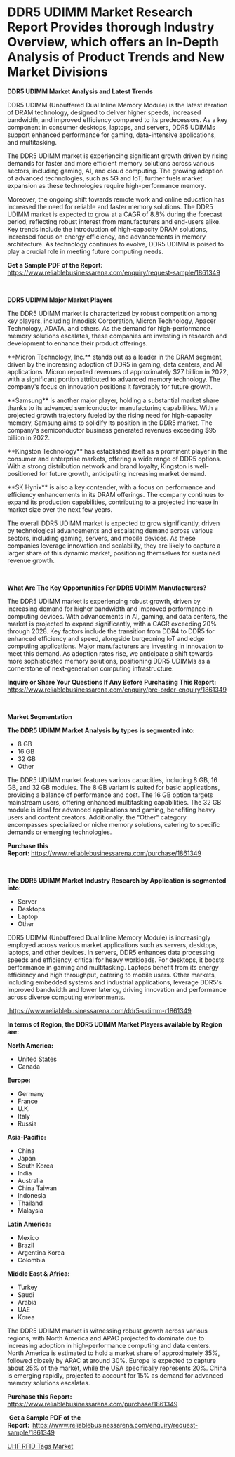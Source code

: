 <p><h1>DDR5 UDIMM Market Research Report Provides thorough Industry Overview, which offers an In-Depth Analysis of Product Trends and New Market Divisions</h1></p><p><strong>DDR5 UDIMM Market Analysis and Latest Trends</strong></p>
<p><p>DDR5 UDIMM (Unbuffered Dual Inline Memory Module) is the latest iteration of DRAM technology, designed to deliver higher speeds, increased bandwidth, and improved efficiency compared to its predecessors. As a key component in consumer desktops, laptops, and servers, DDR5 UDIMMs support enhanced performance for gaming, data-intensive applications, and multitasking.</p><p>The DDR5 UDIMM market is experiencing significant growth driven by rising demands for faster and more efficient memory solutions across various sectors, including gaming, AI, and cloud computing. The growing adoption of advanced technologies, such as 5G and IoT, further fuels market expansion as these technologies require high-performance memory.</p><p>Moreover, the ongoing shift towards remote work and online education has increased the need for reliable and faster memory solutions. The DDR5 UDIMM market is expected to grow at a CAGR of 8.8% during the forecast period, reflecting robust interest from manufacturers and end-users alike. Key trends include the introduction of high-capacity DRAM solutions, increased focus on energy efficiency, and advancements in memory architecture. As technology continues to evolve, DDR5 UDIMM is poised to play a crucial role in meeting future computing needs.</p></p>
<p><strong>Get a Sample PDF of the Report:&nbsp;</strong> <a href="https://www.reliablebusinessarena.com/enquiry/request-sample/1861349?utm_campaign=3121&utm_medium=2&utm_source=Github&utm_content=ia&utm_term=06042025&utm_id=ddr5-udimm">https://www.reliablebusinessarena.com/enquiry/request-sample/1861349</a></p>
<p>&nbsp;</p>
<p><strong>DDR5 UDIMM Major Market Players</strong></p>
<p><p>The DDR5 UDIMM market is characterized by robust competition among key players, including Innodisk Corporation, Micron Technology, Apacer Technology, ADATA, and others. As the demand for high-performance memory solutions escalates, these companies are investing in research and development to enhance their product offerings.</p><p>**Micron Technology, Inc.** stands out as a leader in the DRAM segment, driven by the increasing adoption of DDR5 in gaming, data centers, and AI applications. Micron reported revenues of approximately $27 billion in 2022, with a significant portion attributed to advanced memory technology. The company's focus on innovation positions it favorably for future growth.</p><p>**Samsung** is another major player, holding a substantial market share thanks to its advanced semiconductor manufacturing capabilities. With a projected growth trajectory fueled by the rising need for high-capacity memory, Samsung aims to solidify its position in the DDR5 market. The company's semiconductor business generated revenues exceeding $95 billion in 2022.</p><p>**Kingston Technology** has established itself as a prominent player in the consumer and enterprise markets, offering a wide range of DDR5 options. With a strong distribution network and brand loyalty, Kingston is well-positioned for future growth, anticipating increasing market demand.</p><p>**SK Hynix** is also a key contender, with a focus on performance and efficiency enhancements in its DRAM offerings. The company continues to expand its production capabilities, contributing to a projected increase in market size over the next few years.</p><p>The overall DDR5 UDIMM market is expected to grow significantly, driven by technological advancements and escalating demand across various sectors, including gaming, servers, and mobile devices. As these companies leverage innovation and scalability, they are likely to capture a larger share of this dynamic market, positioning themselves for sustained revenue growth.</p></p>
<p>&nbsp;</p>
<p><strong>What Are The Key Opportunities For DDR5 UDIMM Manufacturers?</strong></p>
<p><p>The DDR5 UDIMM market is experiencing robust growth, driven by increasing demand for higher bandwidth and improved performance in computing devices. With advancements in AI, gaming, and data centers, the market is projected to expand significantly, with a CAGR exceeding 20% through 2028. Key factors include the transition from DDR4 to DDR5 for enhanced efficiency and speed, alongside burgeoning IoT and edge computing applications. Major manufacturers are investing in innovation to meet this demand. As adoption rates rise, we anticipate a shift towards more sophisticated memory solutions, positioning DDR5 UDIMMs as a cornerstone of next-generation computing infrastructure.</p></p>
<p><strong>Inquire or Share Your Questions If Any Before Purchasing This Report:</strong> <a href="https://www.reliablebusinessarena.com/enquiry/pre-order-enquiry/1861349?utm_campaign=3121&utm_medium=2&utm_source=Github&utm_content=ia&utm_term=06042025&utm_id=ddr5-udimm">https://www.reliablebusinessarena.com/enquiry/pre-order-enquiry/1861349</a></p>
<p>&nbsp;</p>
<p><strong>Market Segmentation</strong></p>
<p><strong>The DDR5 UDIMM Market Analysis by types is segmented into:</strong></p>
<p><ul><li>8 GB</li><li>16 GB</li><li>32 GB</li><li>Other</li></ul></p>
<p><p>The DDR5 UDIMM market features various capacities, including 8 GB, 16 GB, and 32 GB modules. The 8 GB variant is suited for basic applications, providing a balance of performance and cost. The 16 GB option targets mainstream users, offering enhanced multitasking capabilities. The 32 GB module is ideal for advanced applications and gaming, benefiting heavy users and content creators. Additionally, the "Other" category encompasses specialized or niche memory solutions, catering to specific demands or emerging technologies.</p></p>
<p><strong>Purchase this Report:&nbsp;</strong><a href="https://www.reliablebusinessarena.com/purchase/1861349?utm_campaign=3121&utm_medium=2&utm_source=Github&utm_content=ia&utm_term=06042025&utm_id=ddr5-udimm">https://www.reliablebusinessarena.com/purchase/1861349</a></p>
<p>&nbsp;</p>
<p><strong>The DDR5 UDIMM Market Industry Research by Application is segmented into:</strong></p>
<p><ul><li>Server</li><li>Desktops</li><li>Laptop</li><li>Other</li></ul></p>
<p><p>DDR5 UDIMM (Unbuffered Dual Inline Memory Module) is increasingly employed across various market applications such as servers, desktops, laptops, and other devices. In servers, DDR5 enhances data processing speeds and efficiency, critical for heavy workloads. For desktops, it boosts performance in gaming and multitasking. Laptops benefit from its energy efficiency and high throughput, catering to mobile users. Other markets, including embedded systems and industrial applications, leverage DDR5's improved bandwidth and lower latency, driving innovation and performance across diverse computing environments.</p></p>
<p><a href="https://www.reliablebusinessarena.com/ddr5-udimm-r1861349?utm_campaign=3121&utm_medium=2&utm_source=Github&utm_content=ia&utm_term=06042025&utm_id=ddr5-udimm">&nbsp;https://www.reliablebusinessarena.com/ddr5-udimm-r1861349</a></p>
<p><strong>In terms of Region, the DDR5 UDIMM Market Players available by Region are:</strong></p>
<p>
    <p> <strong> North America: </strong>
        <ul>
            <li>United States</li>
            <li>Canada</li>
        </ul>
        </p> 
    <p> <strong> Europe: </strong>
        <ul>
            <li>Germany</li>
            <li>France</li>
            <li>U.K.</li>
            <li>Italy</li>
            <li>Russia</li>
        </ul>
        </p> 
    <p> <strong> Asia-Pacific: </strong>
        <ul>
            <li>China</li>
            <li>Japan</li>
            <li>South Korea</li>
            <li>India</li>
            <li>Australia</li>
            <li>China Taiwan</li>
            <li>Indonesia</li>
            <li>Thailand</li>
            <li>Malaysia</li>
        </ul>
        </p> 
    <p> <strong> Latin America: </strong>
        <ul>
            <li>Mexico</li>
            <li>Brazil</li>
            <li>Argentina Korea</li>
            <li>Colombia</li>
        </ul>
        </p> 
    <p> <strong> Middle East & Africa: </strong>
        <ul>
            <li>Turkey</li>
            <li>Saudi</li>
            <li>Arabia</li>
            <li>UAE</li>
            <li>Korea</li>
        </ul>
    </p>
    </p>
<p><p>The DDR5 UDIMM market is witnessing robust growth across various regions, with North America and APAC projected to dominate due to increasing adoption in high-performance computing and data centers. North America is estimated to hold a market share of approximately 35%, followed closely by APAC at around 30%. Europe is expected to capture about 25% of the market, while the USA specifically represents 20%. China is emerging rapidly, projected to account for 15% as demand for advanced memory solutions escalates.</p></p>
<p><strong>Purchase this Report: </strong><a href="https://www.reliablebusinessarena.com/purchase/1861349?utm_campaign=3121&utm_medium=2&utm_source=Github&utm_content=ia&utm_term=06042025&utm_id=ddr5-udimm">https://www.reliablebusinessarena.com/purchase/1861349</a></p>
<p>&nbsp;<strong>Get a Sample PDF of the Report:&nbsp;&nbsp;</strong><a href="https://www.reliablebusinessarena.com/enquiry/request-sample/1861349?utm_campaign=3121&utm_medium=2&utm_source=Github&utm_content=ia&utm_term=06042025&utm_id=ddr5-udimm">https://www.reliablebusinessarena.com/enquiry/request-sample/1861349</a></p>
<p><strong></strong></p>
<p><p><a href="https://github.com/shewlisapsai/Market-Research-Report-List-1/blob/main/uhf-rfid-tags-market.md?utm_campaign=3121&utm_medium=2&utm_source=Github&utm_content=ia&utm_term=06042025&utm_id=ddr5-udimm">UHF RFID Tags Market</a></p></p>